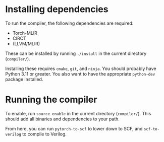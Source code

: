 # Installing dependencies

To run the compiler, the following dependencies are required:

- Torch-MLIR
- CIRCT
- (LLVM/MLIR)

These can be installed by running `./install` in the current directory (`compiler/`).

Installing these requires `cmake`, `git`, and `ninja`. You should probably have Python 3.11 or greater. You also want to have the appropriate `python-dev` package installed.

# Running the compiler
To enable, run `source enable` in the current directory (`compiler/`). This should add all binaries and dependencies to your path.

From here, you can run `pytorch-to-scf` to lower down to SCF, and `scf-to-verilog` to compile to Verilog.
